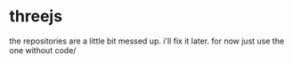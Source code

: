 # threejs
the repositories are a little bit messed up. i'll fix it later. for now just use the one without code/
